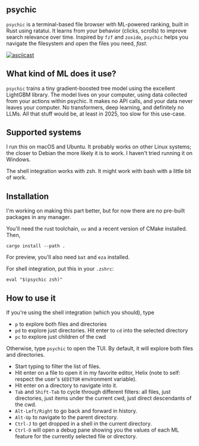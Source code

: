## psychic

`psychic` is a terminal-based file browser with ML-powered ranking, built in Rust using ratatui. It learns from your behavior (clicks, scrolls) to improve search relevance over time. Inspired by `fzf` and `zoxide`, `psychic` helps you navigate the filesystem and open the files you need, *fast*.

[![asciicast](https://asciinema.org/a/752725.svg)](https://asciinema.org/a/752725)

## What kind of ML does it use?

`psychic` trains a tiny gradient-boosted tree model using the excellent LightGBM library. The model lives on your computer, using data collected from your actions within psychic. It makes no API calls, and your data never leaves your computer. No transformers, deep learning, and definitely no LLMs. All that stuff would be, at least in 2025, too slow for this use-case.

## Supported systems

I run this on macOS and Ubuntu. It probably works on other Linux systems; the closer to Debian the more likely it is to work. I haven't tried running it on Windows.

The shell integration works with zsh. It might work with bash with a little bit of work.

## Installation

I'm working on making this part better, but for now there are no pre-built packages in any manager.

You'll need the rust toolchain, `uv` and a recent version of CMake installed. Then,

`cargo install --path .`

For preview, you'll also need `bat` and `eza` installed.

For shell integration, put this in your `.zshrc`:

`eval "$(psychic zsh)"`

## How to use it

If you're using the shell integration (which you should), type

* `p` to explore both files and directories
* `pd` to explore just directories. Hit enter to `cd` into the selected directory
* `pc` to explore just children of the cwd

Otherwise, type `psychic` to open the TUI. By default, it will explore both files and directories.

* Start typing to filter the list of files.
* Hit enter on a file to open it in my favorite editor, Helix (note to self: respect the user's `$EDITOR` environment variable).
* Hit enter on a directory to navigate into it.
* `Tab` and `Shift-Tab` to cycle through different filters: all files, just directories, just items under the current cwd, just direct descendants of the cwd.
* `Alt-Left/Right` to go back and forward in history.
* `Alt-Up` to navigate to the parent directory.
* `Ctrl-J` to get dropped in a shell in the current directory.
* `Ctrl-O` will open a debug pane showing you the values of each ML feature for the currently selected file or directory.
